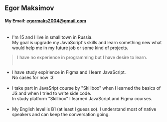 ## Egor Maksimov<br>
#### My Email: egormaks2004@gmail.com<br><br>
* I'm 15 and I live in small town in Russia.<br>
My goal is upgrade my JavaScript's skills and learn something new what would help me in my future job or some kind of projects.<br>
> I have no experience in programming but I have desire to learn. <br><br>
* I have study expirience in Figma and I learn JavaScript.<br>
No cases for now :3<br><br>
* I take part in JavaSript course by "Skillbox" when I learned the basics of JS and when I tried to write side code.<br>
In study platform "Skillbox" I learned JavaScript and Figma courses.<br><br>
* My English level is B1 (at least I guess so). I understand most of native speakers and can keep the conversation going. 
